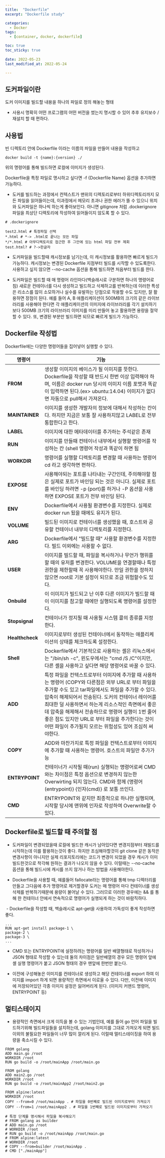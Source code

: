 ```yaml
---
title:  "Dockerfile"
excerpt: "Dockerfile study"

categories:
  - Docker
tags:
  - [container, docker, dockerfile]

toc: true
toc_sticky: true
 
date: 2022-05-23
last_modified_at: 2022-05-24

---
```


## 도커파일이란
도커 이미지를 빌드할 내용을 하나의 파일로 정의 해놓는 형태

- 사용시 명확히 어떤 프로그램의 어떤 버전을 썼는지 명시할 수 있어 추후 유지보수 / 재설치 할 때 편하다.

## 사용법

빈 디렉토리 안에 Dockerfile 이라는 이름의 파일을 만들어 내용을 작성하고

```
docker build -t {name}:{version} ./
```

위의 명령어를 통해 빌드하면 로컬에 이미지가 생성된다.

Dockerfile을 특정 파일로 명시하고 싶다면 -f {Dockerfile Name} 옵션을 추가하면 가능하다.

- 도커를 빌드하는 과정에서 컨텍스트가 맨위의 디렉토리로부터 하위디렉토리까지 모든 파일을 읽어들이는데, 이과정에서 메모리 초과나 권한 에러가 뜰 수 있으니 위치와 도커파일은 하나씩 하는게 좋아보인다. 아니면 gitignore 처럼 .dockerignore 파일을 최상단 디렉토리에 작성하여 읽어들이지 않도록 할 수 있다.

```
# .dockerignore

test2.html # 특정파일 선택
*.html # *-> .html로 끝나는 모든 파일
*/*.html # 아무디렉토리로 접근한 후 그안에 있는 html 파일 전부 제회
test.html? # ?->한글자
```

- 도커파일을 빌드할때 캐시정보를 남기는데, 이 캐시정보를 활용하면 빠르게 빌드가 가능하다. 캐시정보는 변경된 Dockerfile 지점부터 빌드를 시작할 수 있도록한다. 사용하고 싶지 않으면 --no-cache 옵션을 통해 빌드하면 처음부터 빌드를 한다.

- 도커파일은 빌드할 때 매 명령어 라인마다(백슬래시로 구분하면 하나의 명령어로 침) 새로운 컨테이너를 다시 생성하고 빌드하고 삭제하고를 반복하는데 이러한 특성은 리소스를 많이 소모하거나 실수를 유발하는 단점으로 작용할 수도 있지만, 잘 활용하면 장점이 된다. 예를 들어 A, B 애플리케이션이 500MB의 크기의 같은 라이브러리를 사용해야 한다면 각 애플리케이션의 이미지에 라이브러리를 각기 설치하기보다 500MB 크기의 라이브러리 이미지를 미리 만들어 놓고 활용하면 용량을 절약할 수 있다. 또, 변경된 부분만 빌드하면 되므로 빠르게 빌드가 가능하다.

## Dockerfile 작성법

Dockerfile에는 다양한 명령어들을 집어넣어 실행할 수 있다.

| **명령어** | **기능** |
| --- | --- |
| **FROM** | 생성할 이미지의 베이스가 될 이미지를 뜻한다. Dockerfile을 작성할 때 반드시 한번 이상 입력해야 하며, 이름은 docker run 당시의 이미지 이름 포맷과 똑같이 입력하면 된다.(ex> ubuntu:14.04) 이미지가 없다면 자동으로 pull해서 가져온다. |
| **MAINTAINER** | 이미지를 생성한 개발자의 정보에 대해서 작성하는 칸이다. 하지만 지금은 보통 잘 사용하지않고 LABEL로 전부 통합한다고 한다. |
| **LABEL** | 이미지에 대한 메타데이터를 추가하는 주석같은 존재 |
| **RUN** | 이미지를 만들때 컨테이너 내부에서 실행할 명령어를 작성하는 칸 (shell 명령어 작성과 똑같이 하면 됨 |
| **WORKDIR** | 명령어를 실행할 디렉토리를 변경할 때 사용하는 명령어 cd 라고 생각하면 편하다. |
| **EXPOSE** | 사용해야되는 포트를 나타내는 구간인데, 주의해야할 점은 실제로 포트가 바인딩 되는 것은 아니다. 실제로 포트를 바인딩 하려면 -p {port}를 하거나 -P 옵션을 사용하면 EXPOSE 포트가 전부 바인딩 된다. |
| **ENV** | Dockerfile에서 사용될 환경변수를 지정한다. 실제로 docker run 됬을 때에도 유지가 된다. |
| **VOLUME** | 빌드된 이미지로 컨테이너를 생성했을 때, 호스트와 공유할 컨테이너 내부의 디렉토리를 지정한다. |
| **ARG** | Dockerfile에서 "빌드할 때" 사용할 환경변수를 지정한다. 빌드 이외에는 사용할 수 없다. |
| **USER** | 이미지를 빌드할 때, 파일을 복사하거나 무언가 행위를 할 때의 유저를 변경한다. VOLUME을 연결할때나 특정 권한을 제한할때 꼭 사용해야한다. 만일 권한을 정하지 않으면 root로 기본 설정이 되므로 조금 위험할수도 있다. |
| **Onbuild** | 이 이미지가 빌드되고 난 이후 다른 이미지가 빌드할 때 이 이미지를 참고할 때에만 실행되도록 명령어를 설정한다. |
| **Stopsignal** | 컨테이너가 정지될 때 사용될 시스템 콜의 종류를 지정한다. |
| **Healthcheck** | 이미지로부터 생성된 컨테이너에서 동작하는 애플리케이션의 상태를 체크하도록 설정한다. |
| **Shell** | Dockerfile에서 기본적으로 사용하는 셸은 리눅스에서는 "/bin/sh -c", 윈도우에서는 "cmd /S /C"이지만, 다른 셸을 사용하고 싶다면 해당 명령어로 바꿀 수 있다. |
| **ADD** | 특정 파일을 컨텍스트로부터 이미지에 추가할 때 사용하는 명령어 (COPY와 다른점은 외부 URL로 부터 파일을 추가할 수도 있고 tar파일에서도 파일을 추가할 수 있다. 압축이 해제되어서 전송된다. 도커의 컨테이너 레이어를 최대한 덜 사용하면서 하는게 리소스적인 측면에서 좋은데 압축을 해제해서 전송하므로 명령어 실행이 1번 줄어 좋은 점도 있지만 URL로 부터 파일을 추가한다는 것이 어떤 파일이 추가될지 모르는 위험성도 있어 조심히 써야한다. |
| **COPY** | ADD와 마찬가지로 특정 파일을 컨텍스트로부터 이미지에 추가할 때 사용하는 명령어. 호스트의 파일만 추가가능 |
| **ENTRYPOINT** | 컨테이너가 시작될 때(run) 실행되는 명령어로써 CMD와는 차이점은 특정 옵션으로 변경하지 않는한 Overwirting 되지 않는다. CMD와 함께 {명령어(entrypoint)} {인자(cmd)} 로 보통 쓰인다. |
| **CMD** | ENTRYPOINT와 같지만 최종적으로 하나만 실행되며, 시작할 당시에 맨위에 인자로 작성하여 Overwrite할 수 있다. |


## Dockerfile로 빌드할 때 주의할 점

- 도커파일이 변경되었을때 로컬에 빌드한 캐시가 남아있다면 변경지점부터 재빌드를 시작하는데 이를 활용하는것이 좋다. 하지만 조심해야할것이 git clone 같은 동작은 변경사항이 아니지만 실제 리포지토리에는 코드가 변경이 되었을 경우 캐시가 이미 빌드한것으로 착각해 원하는 결과가 나오지 않을 수 있다. 이럴때는 --no-cache 옵션을 통해 빌드시에 캐시를 쓰지 않거나 하는 방법을 사용해야한다.

- Dockerfile을 사용할 때, 예를들어 fallocate라는 명령어를 통해 tmp 디렉터리를 만들고 그다음에 추가 명령어로 제거할경우 도커는 매 명령어 마다 컨테이너를 생성삭제를 반복하기때문에 용량이 불어날 수 있다. 그러므로 이러한 경우에는 && 를 통해 한 컨테이너 안에서 연속적으로 명령어가 실행되게 하는 것이 바람직하다.

 - Dockerfile을 작성할 때, 백슬래시로 apt-get을 사용하여 가독성이 좋게 작성하면 좋다.

```
...
RUN apt-get install package-1 \
package-2 \
package-3 \
...
```

- CMD 또는 ENTRYPOINT에 설정하려는 명령어를 일반 배열형태로 작성하거나 JSON 형태로 작성할 수 있는데 둘의 차이점은 일반배열의 경우 모든 명령어 앞에 셸 실행 명령어가 붙고 JSON 형태의 경우 맨앞에 한번만 붙는다.

- 이전에 구성해놓은 이미지를 컨테이너로 생성하고 해당 컨테이너를 export 하여 이미지를 import 하게 되면 용량적인 측면에서 이로울 수 있다. 다만, 이전에 이미지에 저장되어있던 각종 이미지 설정은 잃어버리게 된다. (이미지 커맨드 명령어, ENTRYPOINT 등)

## 멀티스테이지

- 용량적인 측면에서 크게 이득을 볼 수 있는 기법인데, 예를 들어 go 언어 파일을 빌드하기위해 빌드파일들을 설치하는데, golang 이미지를 그대로 가져오게 되면 빌드 이외의 불필요한 파일들이 너무 많이 깔리게 된다. 이럴때 멀티스테이징을 하여 용량을 축소시킬 수 있다.

```
FROM golang
ADD main.go /root
WORKDIR /root
RUN go build -o /root/mainApp /root/main.go

FROM golang
ADD main2.go /root
WORKDIR /root
RUN go build -o /root/mainApp2 /root/main2.go

FROM alpine:latest
WORKDIR /root
COPY --from=0 /root/mainApp . # 파일을 0번째로 빌드된 이미지로부터 가져오기
COPY --from=1 /root/mainApp2 . # 파일을 1번째로 빌드된 이미지로부터 가져오기

# 특정 단계를 명시해서 파일을 복사해오기
# FROM golang as builder
# ADD main.go /root
# WORKDIR /root
# RUN go build -o /root/mainApp /root/main.go
# FROM alpine:latest
# WORKDIR /root
# COPY --from=builder /root/mainApp .
# CMD ["./mainApp"]
```